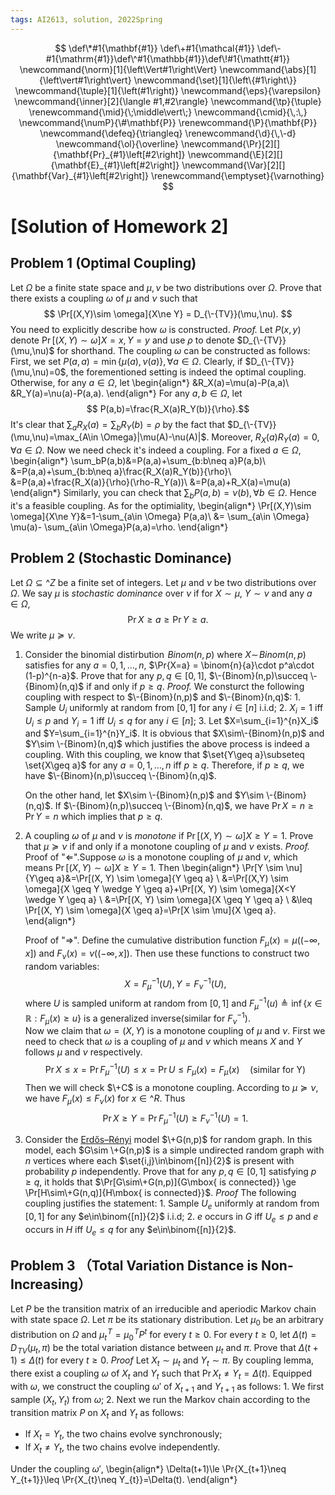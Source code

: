 ```yaml
---
tags: AI2613, solution, 2022Spring
---
```

$$
\def\*#1{\mathbf{#1}} \def\+#1{\mathcal{#1}} 
\def\-#1{\mathrm{#1}}\def\^#1{\mathbb{#1}}\def\!#1{\mathtt{#1}}
\newcommand{\norm}[1]{\left\Vert#1\right\Vert}
\newcommand{\abs}[1]{\left\vert#1\right\vert}
\newcommand{\set}[1]{\left\{#1\right\}}
\newcommand{\tuple}[1]{\left(#1\right)} \newcommand{\eps}{\varepsilon}
\newcommand{\inner}[2]{\langle #1,#2\rangle} \newcommand{\tp}{\tuple}
\renewcommand{\mid}{\;\middle\vert\;} \newcommand{\cmid}{\,:\,}
\newcommand{\numP}{\#\mathbf{P}} \renewcommand{\P}{\mathbf{P}}
\newcommand{\defeq}{\triangleq} \renewcommand{\d}{\,\-d}
\newcommand{\ol}{\overline}
\newcommand{\Pr}[2][]{\mathbf{Pr}_{#1}\left[#2\right]}
\newcommand{\E}[2][]{\mathbf{E}_{#1}\left[#2\right]}
\newcommand{\Var}[2][]{\mathbf{Var}_{#1}\left[#2\right]}
\renewcommand{\emptyset}{\varnothing}
$$

# [Solution of Homework 2]

## Problem 1 (Optimal Coupling)



Let $\Omega$ be a finite state space and $\mu,\nu$ be two distributions over $\Omega$. Prove that there exists a coupling $\omega$ of $\mu$ and $\nu$ such that
$$
\Pr[(X,Y)\sim \omega]{X\ne Y} = D_{\-{TV}}(\mu,\nu).
$$
You need to explicitly describe how $\omega$ is constructed.
*Proof.* 
    Let $P(x,y)$ denote $\Pr[(X,Y)\sim \omega]{X=x,Y=y}$ and use $\rho$ to denote $D_{\-{TV}}(\mu,\nu)$ for shorthand. The coupling $\omega$ can be constructed as follows: First, we set $P(a,a)=\min\{\mu(a),\nu(a)\},\forall a\in\Omega$. Clearly, if $D_{\-{TV}}(\mu,\nu)=0$, the forementioned setting is indeed the optimal coupling. Otherwise, for any $a\in \Omega$, let
    \begin{align*}
        &R_X(a)=\mu(a)-P(a,a)\\
        &R_Y(a)=\nu(a)-P(a,a).
    \end{align*}
For any $a,b\in \Omega$, let $$ P(a,b)=\frac{R_X(a)R_Y(b)}{\rho}.$$
			It's clear that $\sum_aR_X(a)=\sum_bR_Y(b)=\rho$ by the fact that $D_{\-{TV}}(\mu,\nu)=\max_{A\in \Omega}|\mu(A)-\nu(A)|$. Moreover, $R_X(a)R_Y(a)=0, \forall a\in\Omega$.
Now we need check it's indeed a coupling. For a fixed $a\in \Omega$,
			\begin{align*}
				\sum_bP(a,b)&=P(a,a)+\sum_{b:b\neq a}P(a,b)\\
				&=P(a,a)+\sum_{b:b\neq a}\frac{R_X(a)R_Y(b)}{\rho}\\
				&=P(a,a)+\frac{R_X(a)}{\rho}(\rho-R_Y(a))\\
				&=P(a,a)+R_X(a)=\mu(a)
			\end{align*}
			Similarly, you can check that $\sum_bP(a,b)=\nu(b),\forall b\in\Omega$. Hence it's a feasible coupling. As for the optimiality,
    \begin{align*}
        \Pr[(X,Y)\sim \omega]{X\ne Y}&=1-\sum_{a\in \Omega} P(a,a)\\
        &= \sum_{a\in \Omega} \mu(a)- \sum_{a\in \Omega}P(a,a)=\rho.
    \end{align*}






## Problem 2 (Stochastic Dominance)

Let $\Omega\subseteq \^Z$ be a finite set of integers. Let $\mu$ and $\nu$ be two distributions over $\Omega$. We say  $\mu$ is *stochastic dominance* over $\nu$ if for $X\sim \mu$, $Y\sim\nu$ and any $a\in\Omega$, 
$$
    \Pr{X\ge a}\ge \Pr{Y\ge a}.
$$
We write $\mu\succeq\nu$.


    
1. Consider the binomial distirbution $\!{Binom}(n,p)$ where $X\sim \!{Binom}(n,p)$ satisfies for any $a=0,1,\dots, n$, $\Pr{X=a} = \binom{n}{a}\cdot p^a\cdot (1-p)^{n-a}$. Prove that for any $p,q\in[0,1]$, $\-{Binom}(n,p)\succeq \-{Binom}(n,q)$ if and only if $p\ge q$.
    *Proof.* 
    We consturct the following coupling with respect to $\-{Binom}(n,p)$ and  $\-{Binom}(n,q)$:
        1. Sample $U_i$ uniformly at random from $[0,1]$ for any $i\in[n]$ i.i.d;
        2. $X_i=1$ iff $U_i\le p$ and $Y_i=1$ iff $U_i\le q$ for any $i\in[n]$;
        3. Let $X=\sum_{i=1}^{n}X_i$ and $Y=\sum_{i=1}^{n}Y_i$.
    It is obvious that $X\sim\-{Binom}(n,p)$ and $Y\sim \-{Binom}(n,q)$ which justifies the above process is indeed a coupling. With this coupling, we know that $\set{Y\geq a}\subseteq \set{X\geq a}$ for any $a=0,1,\dots,n$ iff $p\ge q$. Therefore, if $p\ge q$, we have $\-{Binom}(n,p)\succeq \-{Binom}(n,q)$.
    
    
    On the other hand, let $X\sim \-{Binom}(n,p)$ and $Y\sim \-{Binom}(n,q)$. If $\-{Binom}(n,p)\succeq \-{Binom}(n,q)$, we have $\Pr{X=n}\geq \Pr{Y=n}$ which implies that $p\ge q$.
    
2. A coupling $\omega$ of $\mu$ and $\nu$ is *monotone* if $\Pr[(X,Y)\sim \omega]{X\ge Y}=1$. Prove that $\mu\succeq\nu$ if and only if a monotone coupling of $\mu$ and $\nu$ exists.
   *Proof.* 
   Proof of "$\Leftarrow$".Suppose $\omega$ is a monotone coupling of $\mu$ and $\nu$, which means $\Pr[(X,Y)\sim\omega]{X\geq Y}=1$. Then
		\begin{align*}
		\Pr[Y \sim \nu]{Y\geq a}&=\Pr[(X, Y) \sim \omega]{Y \geq a} \\
		&=\Pr[(X,Y) \sim \omega]{X \geq Y \wedge Y \geq a}+\Pr[(X, Y) \sim \omega]{X<Y \wedge Y \geq a} \\
		&=\Pr[(X, Y) \sim \omega]{X \geq Y \geq a} \\
		&\leq \Pr[(X, Y) \sim \omega]{X \geq a}=\Pr[X \sim \mu]{X \geq a}.
		\end{align*}
		
        
    Proof of "$\Rightarrow$". Define the cumulative distribution function $F_\mu(x)=\mu((-\infty,x])$ and $F_\nu(x)=\nu((-\infty,x])$. Then use these functions to construct two random variables:
		$$X=F_\mu^{-1}(U), Y=F_\nu^{-1}(U),$$
		where $U$ is sampled uniform at random from $[0,1]$ and $F_\mu^{-1}(u)\triangleq\inf \left\{x \in \mathbb{R}: F_{\mu}(x) \geq u\right\}$ is a generalized inverse(similar for $F_\nu^{-1}$).		
		Now we claim that $\omega=(X,Y)$ is a monotone coupling of $\mu$ and $\nu$.
		First we need to check that $\omega$ is a coupling of $\mu$ and $\nu$ which means $X$ and $Y$ follows $\mu$ and $\nu$ respectively.
		$$\Pr{X\leq x}=\Pr{F_\mu^{-1}(U)\leq x}=\Pr{U\leq F_\mu (x)}=F_\mu(x) \quad(\text{similar for Y})$$
		Then we will check $\+C$ is a monotone coupling. According to $\mu\succeq \nu$, we have $F_\mu(x)\leq F_\nu(x)$ for $x\in\^R$. Thus
		$$\Pr{X\geq Y}=\Pr{F_\mu^{-1}(U)\geq F_\nu^{-1}(U)}=1.$$
        
3. Consider the [Erdős–Rényi](https://en.wikipedia.org/wiki/Erd%C5%91s%E2%80%93R%C3%A9nyi_model) model $\+G(n,p)$ for random graph. In this model, each $G\sim \+G(n,p)$ is a simple undirected random graph with $n$ vertices where each $\set{i,j}\in\binom{[n]}{2}$ is present with probability $p$ independently. Prove that for any $p,q\in[0,1]$ satisfying $p\ge q$, it holds that $\Pr[G\sim\+G(n,p)]{G\mbox{ is connected}} \ge \Pr[H\sim\+G(n,q)]{H\mbox{ is connected}}$.
    *Proof*
    The following coupling justifies the statement:
        1. Sample $U_e$ uniformly at random from $[0,1]$ for any $e\in\binom{[n]}{2}$ i.i.d;
        2. $e$ occurs in $G$ iff $U_e\le p$ and $e$ occurs in $H$ iff $U_e\le q$ for any $e\in\binom{[n]}{2}$.
        


## Problem 3 （Total Variation Distance is Non-Increasing）

Let $P$ be the transition matrix of an irreducible and aperiodic Markov chain with state space $\Omega$. Let $\pi$ be its stationary distribution. Let $\mu_0$ be an arbitrary distribution on $\Omega$ and $\mu_t^{\!T} = \mu_0^{\!T}P^t$ for every $t\ge 0$. For every $t\ge 0$, let $\Delta(t) = D_{\!{TV}}(\mu_t,\pi)$ be the total variation distance between $\mu_t$ and $\pi$. Prove that $\Delta(t+1)\le \Delta(t)$ for every $t\ge 0$.
*Proof*
    Let $X_t\sim \mu_t$ and $Y_t\sim \pi$. By coupling lemma, there exist a coupling $\omega$ of $X_t$ and $Y_t$ such that $\Pr{X_t\neq Y_t}=\Delta(t)$. Equipped with $\omega$, we construct the coupling $\omega'$ of $X_{t+1}$ and $Y_{t+1}$ as follows:
    1. We first sample $(X_t,Y_t)$ from $\omega$;
    2. Next we run the Markov chain according to the transition matrix $P$ on $X_t$ and $Y_t$ as follows:
* If $X_t=Y_t$, the two chains evolve synchronously;
* If $X_t\neq Y_t$, the two chains evolve independently.

Under the coupling $\omega'$,
    \begin{align*}
        \Delta(t+1)\le \Pr{X_{t+1}\neq Y_{t+1}}\leq \Pr{X_{t}\neq Y_{t}}=\Delta(t).
    \end{align*}
